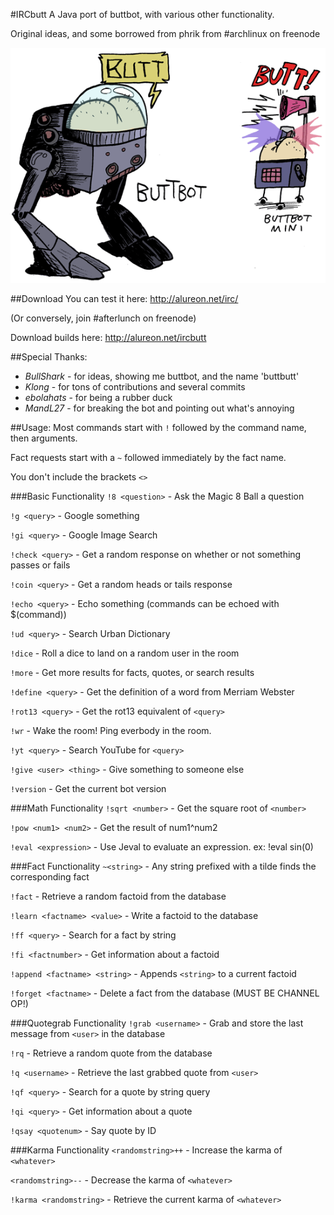 #IRCbutt
A Java port of buttbot, with various other functionality.

Original ideas, and some borrowed from phrik from #archlinux on freenode

![Real photograph of buttbutt](buttbot.gif "Real photographs of buttbutt")

##Download
You can test it here: http://alureon.net/irc/

(Or conversely, join #afterlunch on freenode)

Download builds here: http://alureon.net/ircbutt

##Special Thanks:
- *BullShark* - for ideas, showing me buttbot, and the name 'buttbutt'
- *Klong* - for tons of contributions and several commits
- *ebolahats* - for being a rubber duck
- *MandL27* - for breaking the bot and pointing out what's annoying

##Usage:
Most commands start with `!` followed by the command name, then arguments.

Fact requests start with a `~` followed immediately by the fact name.

You don't include the brackets `<>`

###Basic Functionality
`!8 <question>`         -  Ask the Magic 8 Ball a question

`!g <query>`            -  Google something

`!gi <query>`           -  Google Image Search

`!check <query>`        -  Get a random response on whether or not something passes or fails

`!coin <query>`         -  Get a random heads or tails response

`!echo <query>`         -  Echo something (commands can be echoed with $(command))

`!ud <query>`           -  Search Urban Dictionary

`!dice`                 -  Roll a dice to land on a random user in the room

`!more`                 -  Get more results for facts, quotes, or search results

`!define <query>`       -  Get the definition of a word from Merriam Webster

`!rot13 <query>`        -  Get the rot13 equivalent of `<query>`

`!wr`                   -  Wake the room!  Ping everbody in the room.

`!yt <query>`           -  Search YouTube for `<query>`

`!give <user> <thing>`  -  Give something to someone else

`!version`              -  Get the current bot version

###Math Functionality
`!sqrt <number>`      -  Get the square root of `<number>`

`!pow <num1> <num2>`  -  Get the result of num1^num2

`!eval <expression>`  -  Use Jeval to evaluate an expression. ex: !eval sin(0)

###Fact Functionality
`~<string>`                   -  Any string prefixed with a tilde finds the corresponding fact

`!fact`                       -  Retrieve a random factoid from the database

`!learn <factname> <value>`   -  Write a factoid to the database

`!ff <query>`                 -  Search for a fact by string

`!fi <factnumber>`            -  Get information about a factoid

`!append <factname> <string>` -  Appends `<string>` to a current factoid

`!forget <factname>`          -  Delete a fact from the database (MUST BE CHANNEL OP!)

###Quotegrab Functionality
`!grab <username>`     -  Grab and store the last message from `<user>` in the database

`!rq`                  -  Retrieve a random quote from the database

`!q <username>`        -  Retrieve the last grabbed quote from `<user>`

`!qf <query>`          -  Search for a quote by string query

`!qi <query>`          -  Get information about a quote

`!qsay <quotenum>`     -  Say quote by ID

###Karma Functionality
`<randomstring>++`      -  Increase the karma of `<whatever>`

`<randomstring>--`      -  Decrease the karma of `<whatever>`

`!karma <randomstring>` -  Retrieve the current karma of `<whatever>`